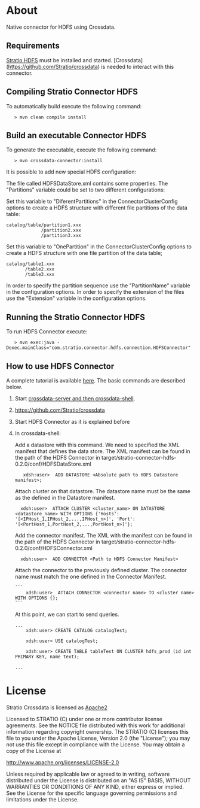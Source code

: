 # About #

Native connector for HDFS using Crossdata.

## Requirements ##

[Stratio HDFS](https://github.com/Stratio/stratio-connector-hdfs) must be installed and started.
[Crossdata] (https://github.com/Stratio/crossdata) is needed to interact with this connector.

## Compiling Stratio Connector HDFS ##

To automatically build execute the following command:

```
   > mvn clean compile install
```

## Build an executable Connector HDFS ##

To generate the executable, execute the following command:

```
   > mvn crossdata-connector:install
```   
It is possible to add new special HDFS configuration:

The file called HDFSDataStore.xml contains some properties. The "Partitions" variable could be set to two different configurations: 

Set this variable to "DiferentPartitions" in the ConnectorClusterConfig options to create a HDFS structure with different file
partitions of the data table:

    catalog/table/partition1.xxx
                 /partition2.xxx
                 /partition3.xxx
                 
Set this variable to "OnePartition" in the ConnectorClusterConfig options to create a HDFS structure with one file partition of the data table;

    catalog/table1.xxx
           /table2.xxx
           /table3.xxx
                 

In order to specify the partition sequence use the "PartitionName" variable in the configuration options.
In order to specify the extension of the files use the "Extension" variable in the configuration options.

   
## Running the Stratio Connector HDFS ##

To run HDFS Connector execute:

```
   > mvn exec:java -Dexec.mainClass="com.stratio.connector.hdfs.connection.HDFSConnector"
```

## How to use HDFS Connector ##

A complete tutorial is available [here](_doc/FirstSteps.md). The basic commands are described below.

 1. Start [crossdata-server and then crossdata-shell](https://github.com/Stratio/crossdata).
 2. https://github.com/Stratio/crossdata
 3. Start HDFS Connector as it is explained before
 4. In crossdata-shell:

    Add a datastore with this command.  We need to specified the XML manifest that defines the data store. The XML manifest can be found in the path of the HDFS Connector in target/stratio-connector-hdfs-0.2.0/conf/HDFSDataStore.xml

      ```
         xdsh:user>  ADD DATASTORE <Absolute path to HDFS Datastore manifest>;
      ```

    Attach cluster on that datastore. The datastore name must be the same as the defined in the Datastore manifest.

      ```
        xdsh:user>  ATTACH CLUSTER <cluster_name> ON DATASTORE <datastore_name> WITH OPTIONS {'Hosts': '[<IPHost_1,IPHost_2,...,IPHost_n>]', 'Port': '[<PortHost_1,PortHost_2,...,PortHost_n>]'};
      ```

    Add the connector manifest. The XML with the manifest can be found in the path of the HDFS Connector in target/stratio-connector-hdfs-0.2.0/conf/HDFSConnector.xml

       ```
         xdsh:user>  ADD CONNECTOR <Path to HDFS Connector Manifest>
       ```

    Attach the connector to the previously defined cluster. The connector name must match the one defined in the
    Connector Manifest.

        ```
            xdsh:user>  ATTACH CONNECTOR <connector name> TO <cluster name> WITH OPTIONS {};
        ```

    At this point, we can start to send queries.

        ...
            xdsh:user> CREATE CATALOG catalogTest;

            xdsh:user> USE catalogTest;

            xdsh:user> CREATE TABLE tableTest ON CLUSTER hdfs_prod (id int PRIMARY KEY, name text);

        ...


# License #

Stratio Crossdata is licensed as [Apache2](http://www.apache.org/licenses/LICENSE-2.0.txt)

Licensed to STRATIO (C) under one or more contributor license agreements.
See the NOTICE file distributed with this work for additional information
regarding copyright ownership.  The STRATIO (C) licenses this file
to you under the Apache License, Version 2.0 (the
"License"); you may not use this file except in compliance
with the License.  You may obtain a copy of the License at

  http://www.apache.org/licenses/LICENSE-2.0

Unless required by applicable law or agreed to in writing,
software distributed under the License is distributed on an
"AS IS" BASIS, WITHOUT WARRANTIES OR CONDITIONS OF ANY
KIND, either express or implied.  See the License for the
specific language governing permissions and limitations
under the License.
